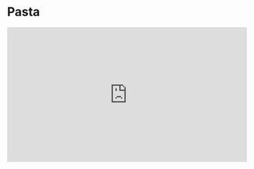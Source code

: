 # Pasta

<iframe 
    width="560" 
    height="315" 
    src="https://www.youtube.com/embed/qYKyRNthc70" 
    title="YouTube video player" 
    frameborder="0" 
    allow="accelerometer; autoplay; clipboard-write; encrypted-media; gyroscope; picture-in-picture; web-share" 
    allowfullscreen>
</iframe>

